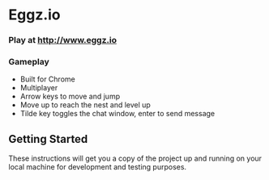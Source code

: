 # Eggz.io

### Play at http://www.eggz.io

### Gameplay
* Built for Chrome
* Multiplayer
* Arrow keys to move and jump
* Move up to reach the nest and level up
* Tilde key toggles the chat window, enter to send message

## Getting Started

These instructions will get you a copy of the project up and running on your local machine for development and testing purposes. 

